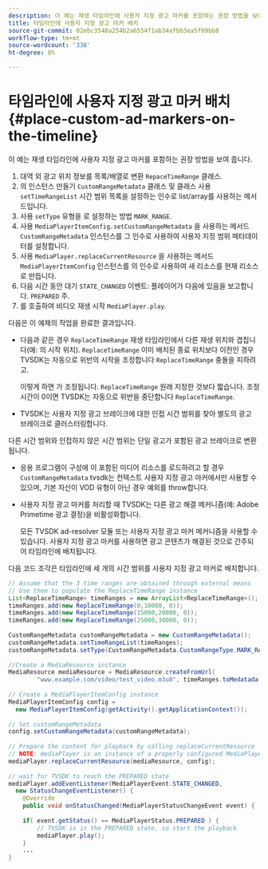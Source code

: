 ```yaml
---
description: 이 예는 재생 타임라인에 사용자 지정 광고 마커를 포함하는 권장 방법을 보여 줍니다.
title: 타임라인에 사용자 지정 광고 마커 배치
source-git-commit: 02ebc3548a254b2a6554f1ab34afbb3ea5f09bb8
workflow-type: tm+mt
source-wordcount: '338'
ht-degree: 0%

---
```


# 타임라인에 사용자 지정 광고 마커 배치 {#place-custom-ad-markers-on-the-timeline}

이 예는 재생 타임라인에 사용자 지정 광고 마커를 포함하는 권장 방법을 보여 줍니다.

1. 대역 외 광고 위치 정보를 목록/배열로 변환 `RepaceTimeRange` 클래스.
1. 의 인스턴스 만들기 `CustomRangeMetadata` 클래스 및 클래스 사용 `setTimeRangeList` 시간 범위 목록을 설정하는 인수로 list/array를 사용하는 메서드입니다.
1. 사용 `setType` 유형을 로 설정하는 방법 `MARK_RANGE`.
1. 사용 `MediaPlayerItemConfig.setCustomRangeMetadata` 을 사용하는 메서드 `CustomRangeMetadata` 인스턴스를 그 인수로 사용하여 사용자 지정 범위 메타데이터를 설정합니다.
1. 사용 `MediaPlayer.replaceCurrentResource` 을 사용하는 메서드 `MediaPlayerItemConfig` 인스턴스를 의 인수로 사용하여 새 리소스를 현재 리소스로 만듭니다.
1. 다음 시간 동안 대기 `STATE_CHANGED` 이벤트: 플레이어가 다음에 있음을 보고합니다. `PREPARED` 주.
1. 를 호출하여 비디오 재생 시작 `MediaPlayer.play`.

다음은 이 예제의 작업을 완료한 결과입니다.

* 다음과 같은 경우 `ReplaceTimeRange` 재생 타임라인에서 다른 재생 위치와 겹칩니다(예: 의 시작 위치). `ReplaceTimeRange` 이미 배치된 종료 위치보다 이전인 경우 TVSDK는 자동으로 위반의 시작을 조정합니다 `ReplaceTimeRange` 충돌을 피하려고.

  이렇게 하면 가 조정됩니다. `ReplaceTimeRange` 원래 지정한 것보다 짧습니다. 조정 시간이 0이면 TVSDK는 자동으로 위반을 중단합니다 `ReplaceTimeRange`.

* TVSDK는 사용자 지정 광고 브레이크에 대한 인접 시간 범위를 찾아 별도의 광고 브레이크로 클러스터링합니다.

다른 시간 범위와 인접하지 않은 시간 범위는 단일 광고가 포함된 광고 브레이크로 변환됩니다.

* 응용 프로그램이 구성에 이 포함된 미디어 리소스를 로드하려고 할 경우 `CustomRangeMetadata` tvsdk는 컨텍스트 사용자 지정 광고 마커에서만 사용할 수 있으며, 기본 자산이 VOD 유형이 아닌 경우 예외를 throw합니다.

* 사용자 지정 광고 마커를 처리할 때 TVSDK는 다른 광고 해결 메커니즘(예: Adobe Primetime 광고 결정)을 비활성화합니다.

  모든 TVSDK ad-resolver 모듈 또는 사용자 지정 광고 마커 메커니즘을 사용할 수 있습니다. 사용자 지정 광고 마커를 사용하면 광고 콘텐츠가 해결된 것으로 간주되어 타임라인에 배치됩니다.

다음 코드 조각은 타임라인에 세 개의 시간 범위를 사용자 지정 광고 마커로 배치합니다.

```java
// Assume that the 3 time ranges are obtained through external means 
// Use them to populate the ReplaceTimeRange instance 
List<ReplaceTimeRange> timeRanges = new ArrayList<ReplaceTimeRange>(); 
timeRanges.add(new ReplaceTimeRange(0,10000, 0)); 
timeRanges.add(new ReplaceTimeRange(15000,20000, 0)); 
timeRanges.add(new ReplaceTimeRange(25000,30000, 0)); 
 
CustomRangeMetadata customRangeMetadata = new CustomRangeMetadata(); 
customRangeMetadata.setTimeRangeList(timeRanges); 
customRangeMetadata.setType(CustomRangeMetadata.CustomRangeType.MARK_RANGE); 
 
//Create a MediaResource instance 
MediaResource mediaResource = MediaResource.createFromUrl( 
        "www.example.com/video/test_video.m3u8", timeRanges.toMedatada(null)); 
 
// Create a MediaPlayerItemConfig instance 
MediaPlayerItemConfig config =  
  new MediaPlayerItemConfig(getActivity().getApplicationContext()); 
 
// Set customRangeMetadata 
config.setCustomRangeMetadata(customRangeMetadata); 
 
// Prepare the content for playback by calling replaceCurrentResource 
// NOTE: mediaPlayer is an instance of a properly configured MediaPlayer  
mediaPlayer.replaceCurrentResource(mediaResource, config); 
 
// wait for TVSDK to reach the PREPARED state 
mediaPlayer.addEventListener(MediaPlayerEvent.STATE_CHANGED,  
  new StatusChangeEventListener() { 
    @Override 
    public void onStatusChanged(MediaPlayerStatusChangeEvent event) { 
 
    if( event.getStatus() == MediaPlayerStatus.PREPARED ) { 
        // TVSDK is in the PREPARED state, so start the playback  
        mediaPlayer.play(); 
    } 
    ... 
}
```
